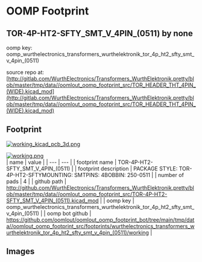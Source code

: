 # OOMP Footprint  
## TOR-4P-HT2-SFTY_SMT_V_4PIN_(0511)  by none  
  
oomp key: oomp_wurthelectronics_transformers_wurthelektronik_tor_4p_ht2_sfty_smt_v_4pin_(0511)  
  
source repo at: [http://gitlab.com/WurthElectronics/Transformers_WurthElektronik.pretty/blob/master/tmp/data//oomlout_oomp_footprint_src/TOR_HEADER_THT_4PIN_(WIDE).kicad_mod](http://gitlab.com/WurthElectronics/Transformers_WurthElektronik.pretty/blob/master/tmp/data//oomlout_oomp_footprint_src/TOR_HEADER_THT_4PIN_(WIDE).kicad_mod)  
## Footprint  
  
[![working_kicad_pcb_3d.png](working_kicad_pcb_3d_600.png)](working_kicad_pcb_3d.png)  
  
[![working.png](working_600.png)](working.png)  
| name | value | 
| --- | --- | 
| footprint name | TOR-4P-HT2-SFTY_SMT_V_4PIN_(0511) | 
| footprint description | PACKAGE STYLE: TOR-4P-HT2-SFTYMOUNTING: SMTPINS: 4BOBBIN: 250-0511 | 
| number of pads | 4 | 
| github path | http://github.com/WurthElectronics/Transformers_WurthElektronik.pretty/blob/master/tmp/data//oomlout_oomp_footprint_src/TOR-4P-HT2-SFTY_SMT_V_4PIN_(0511).kicad_mod | 
| oomp key | oomp_wurthelectronics_transformers_wurthelektronik_tor_4p_ht2_sfty_smt_v_4pin_(0511) | 
| oomp bot github | https://github.com/oomlout/oomlout_oomp_footprint_bot/tree/main/tmp/data//oomlout_oomp_footprint_src/footprints/wurthelectronics_transformers_wurthelektronik_tor_4p_ht2_sfty_smt_v_4pin_(0511)/working | 
## Images  
